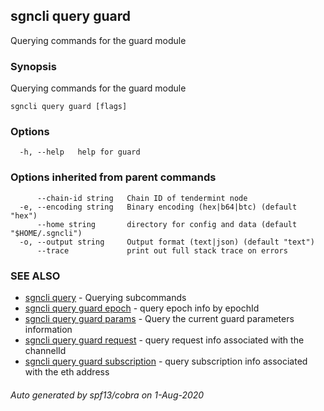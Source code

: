 ## sgncli query guard

Querying commands for the guard module

### Synopsis

Querying commands for the guard module

```
sgncli query guard [flags]
```

### Options

```
  -h, --help   help for guard
```

### Options inherited from parent commands

```
      --chain-id string   Chain ID of tendermint node
  -e, --encoding string   Binary encoding (hex|b64|btc) (default "hex")
      --home string       directory for config and data (default "$HOME/.sgncli")
  -o, --output string     Output format (text|json) (default "text")
      --trace             print out full stack trace on errors
```

### SEE ALSO

* [sgncli query](sgncli_query.md)	 - Querying subcommands
* [sgncli query guard epoch](sgncli_query_guard_epoch.md)	 - query epoch info by epochId
* [sgncli query guard params](sgncli_query_guard_params.md)	 - Query the current guard parameters information
* [sgncli query guard request](sgncli_query_guard_request.md)	 - query request info associated with the channelId
* [sgncli query guard subscription](sgncli_query_guard_subscription.md)	 - query subscription info associated with the eth address

###### Auto generated by spf13/cobra on 1-Aug-2020
